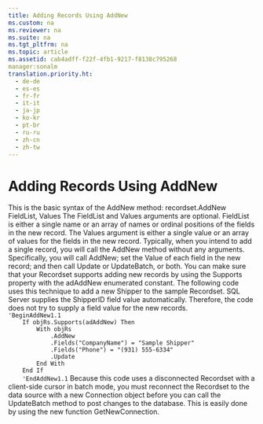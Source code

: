 ```yaml
---
title: Adding Records Using AddNew
ms.custom: na
ms.reviewer: na
ms.suite: na
ms.tgt_pltfrm: na
ms.topic: article
ms.assetid: cab4adff-f22f-4fb1-9217-f8138c795268
manager:sonalm
translation.priority.ht: 
  - de-de
  - es-es
  - fr-fr
  - it-it
  - ja-jp
  - ko-kr
  - pt-br
  - ru-ru
  - zh-cn
  - zh-tw
---
```

# Adding Records Using AddNew
<?xml version="1.0" encoding="utf-8"?>
<developerReferenceWithoutSyntaxDocument xmlns="http://ddue.schemas.microsoft.com/authoring/2003/5" xmlns:xlink="http://www.w3.org/1999/xlink" xmlns:xsi="http://www.w3.org/2001/XMLSchema-instance" xsi:schemaLocation="http://ddue.schemas.microsoft.com/authoring/2003/5 http://dduestorage.blob.core.windows.net/ddueschema/developer.xsd">
  <introduction>
    <para>This is the basic syntax of the <legacyBold>AddNew</legacyBold> method:</para>
    <para>
      <legacyItalic>recordset</legacyItalic>.AddNew <legacyItalic>FieldList</legacyItalic>, <legacyItalic>Values</legacyItalic></para>
    <para>The <legacyItalic>FieldList</legacyItalic> and <legacyItalic>Values</legacyItalic> arguments are optional. <legacyItalic>FieldList</legacyItalic> is either a single name or an array of names or ordinal positions of the fields in the new record.</para>
    <para>The <legacyItalic>Values</legacyItalic> argument is either a single value or an array of values for the fields in the new record.</para>
    <para>Typically, when you intend to add a single record, you will call the <legacyBold>AddNew</legacyBold> method without any arguments. Specifically, you will call <legacyBold>AddNew</legacyBold>; set the <legacyBold>Value</legacyBold> of each field in the new record; and then call <legacyBold>Update</legacyBold> or <legacyBold>UpdateBatch</legacyBold>, or both. You can make sure that your <legacyBold>Recordset</legacyBold> supports adding new records by using the <legacyBold>Supports</legacyBold> property with the <legacyBold>adAddNew</legacyBold> enumerated constant. </para>
    <para>The following code uses this technique to add a new Shipper to the sample <legacyBold>Recordset</legacyBold>. SQL Server supplies the ShipperID field value automatically. Therefore, the code does not try to supply a field value for the new records.</para>
    <code>    'BeginAddNew1.1
    If objRs.Supports(adAddNew) Then
        With objRs
            .AddNew
            .Fields("CompanyName") = "Sample Shipper"
            .Fields("Phone") = "(931) 555-6334"
            .Update
        End With
    End If
    'EndAddNew1.1</code>
  </introduction>
  <languageReferenceRemarks>
    <content>
      <para>Because this code uses a disconnected <legacyBold>Recordset</legacyBold> with a client-side cursor in batch mode, you must reconnect the <legacyBold>Recordset</legacyBold> to the data source with a new <legacyBold>Connection</legacyBold> object before you can call the <legacyBold>UpdateBatch</legacyBold> method to post changes to the database. This is easily done by using the new function <legacyBold>GetNewConnection</legacyBold>.</para>
    </content>
  </languageReferenceRemarks>
  <relatedTopics />
</developerReferenceWithoutSyntaxDocument>